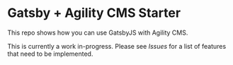 # Gatsby + Agility CMS Starter 
This repo shows how you can use GatsbyJS with Agility CMS.

This is currently a work in-progress. Please see *Issues* for a list of features that need to be implemented.
